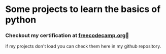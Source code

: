 # <span style="color: black;">Some projects to learn the basics of python</span>
### Checkout my certification at <a href="https://www.freecodecamp.org/certification/EduardoKauanBorges/scientific-computing-with-python-v7">freecodecamp.org</a>📃
if my projects don't load you can check them here in my github repository.
